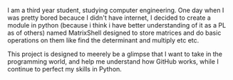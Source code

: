 I am a third year student, studying computer engineering.
One day when I was pretty bored becauce I didn't have internet, I decided to 
create a module in python (because i think i have better understanding of it as a PL as of others)
named MatrixShell designed to store matrices and do basic operations on them
like find the determinant and multiply etc etc.

This project is designed to meerely be a glimpse that I want to take in the programming world,
and help me understand how GitHub works, while I continue to perfect my skills in Python.
